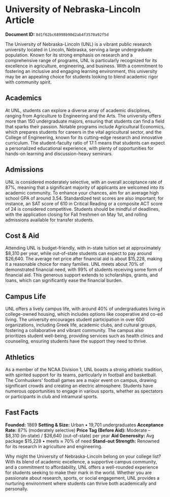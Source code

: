 # University of Nebraska-Lincoln Article

**Document ID:** `8d1f62bc68998b90d2ab4f3570a92f5d`

The University of Nebraska-Lincoln (UNL) is a vibrant public research university located in Lincoln, Nebraska, serving a large undergraduate population. Known for its strong emphasis on research and a comprehensive range of programs, UNL is particularly recognized for its excellence in agriculture, engineering, and business. With a commitment to fostering an inclusive and engaging learning environment, this university may be an appealing choice for students looking to blend academic rigor with community spirit.

## Academics
At UNL, students can explore a diverse array of academic disciplines, ranging from Agriculture to Engineering and the Arts. The university offers more than 150 undergraduate majors, ensuring that students can find a field that sparks their passion. Notable programs include Agricultural Economics, which prepares students for careers in the vital agricultural sector, and the College of Engineering, known for its cutting-edge research and innovative curriculum. The student-faculty ratio of 17:1 means that students can expect a personalized educational experience, with plenty of opportunities for hands-on learning and discussion-heavy seminars.

## Admissions
UNL is considered moderately selective, with an overall acceptance rate of 87%, meaning that a significant majority of applicants are welcomed into its academic community. To enhance your chances, aim for an average high school GPA of around 3.54. Standardized test scores are also important; for instance, an SAT score of 610 in Critical Reading or a composite ACT score of 24 is considered competitive. Students should be mindful of deadlines, with the application closing for Fall freshmen on May 1st, and rolling admissions available for transfer students.

## Cost & Aid
Attending UNL is budget-friendly, with in-state tuition set at approximately $8,310 per year, while out-of-state students can expect to pay around $26,640. The average net price after financial aid is about $15,228, making it a reasonable choice for many families. UNL meets about 70% of demonstrated financial need, with 99% of students receiving some form of financial aid. This generous support extends to scholarships, grants, and loans, which can significantly ease the financial burden.

## Campus Life
UNL offers a lively campus life, with around 40% of undergraduates living in college-owned housing, which includes options like cooperative and co-ed living. The university encourages student participation in over 600 organizations, including Greek life, academic clubs, and cultural groups, fostering a collaborative and vibrant community. The campus also prioritizes student well-being, providing services such as health clinics and counseling, ensuring students have the support they need to thrive.

## Athletics
As a member of the NCAA Division 1, UNL boasts a strong athletic tradition, with spirited support for its teams, particularly in football and basketball. The Cornhuskers' football games are a major event on campus, drawing significant crowds and creating an electric atmosphere. Students have numerous opportunities to engage in various sports, whether as spectators or participants in club and intramural sports.

## Fast Facts
**Founded:** 1869
**Setting & Size:** Urban • 19,701 undergraduates
**Acceptance Rate:** 87% (moderately selective)
**Price Tag (Before Aid):** Moderate – $8,310 (in-state) / $26,640 (out-of-state) per year
**Aid Generosity:** Avg package $15,228 • meets ≈ 70% of need
**Stand-out Strength:** Renowned for its research in agriculture and engineering.

Why might the University of Nebraska-Lincoln belong on your college list? With its blend of academic excellence, a supportive campus community, and a commitment to affordability, UNL offers a well-rounded experience for students seeking to make their mark in the world. Whether you are passionate about research, sports, or social engagement, UNL provides a nurturing environment where students can thrive both academically and personally.
